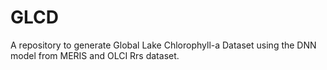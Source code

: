 # GLCD
A repository to generate Global Lake Chlorophyll-a Dataset using the DNN model from MERIS and OLCI Rrs dataset.
